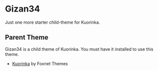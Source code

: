 # Gizan34

Just one more starter child-theme for Kuorinka.

## Parent Theme

Gizan34 is a child theme of Kuorinka. You must have it installed to use this theme.
* [Kuorinka](https://foxnet-themes.fi/downloads/kuorinka) by Foxnet Themes
